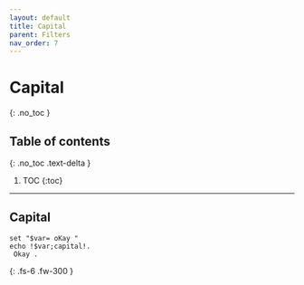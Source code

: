 ```yaml
---
layout: default
title: Capital
parent: Filters
nav_order: 7
---
```


# Capital
{: .no_toc }

## Table of contents
{: .no_toc .text-delta }

1. TOC
{:toc}

---

## Capital
```
set "$var= oKay "
echo !$var;capital!.
 Okay .
```

{: .fs-6 .fw-300 }
